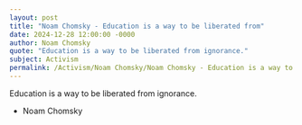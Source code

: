 ```yaml
---
layout: post
title: "Noam Chomsky - Education is a way to be liberated from"
date: 2024-12-28 12:00:00 -0000
author: Noam Chomsky
quote: "Education is a way to be liberated from ignorance."
subject: Activism
permalink: /Activism/Noam Chomsky/Noam Chomsky - Education is a way to be liberated from
---
```


Education is a way to be liberated from ignorance.

- Noam Chomsky
